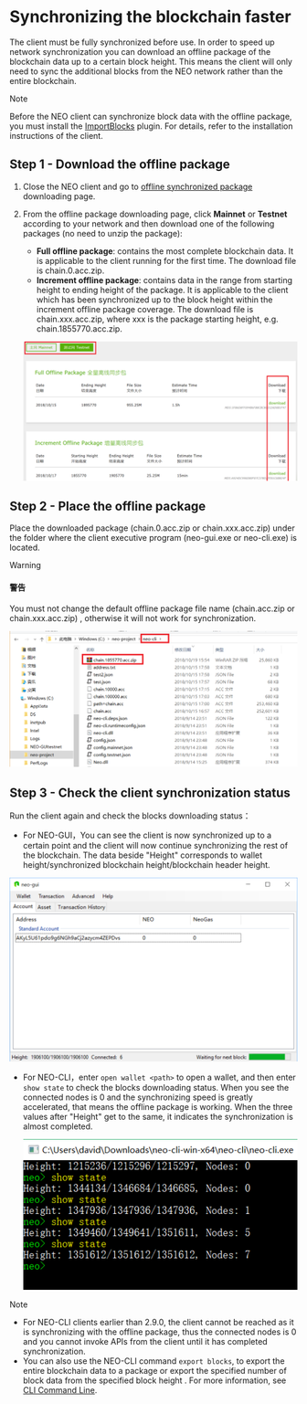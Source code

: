 # Synchronizing the blockchain faster

The client must be fully synchronized before use. In order to speed up network synchronization you can download an offline package of the blockchain data up to a certain block height. This means the client will only need to sync the additional blocks from the NEO network rather than the entire blockchain.

> [!Note]
>
> Before the NEO client can synchronize block data with the offline package, you must install the [ImportBlocks](https://github.com/neo-project/neo-plugins/releases/download/v2.9.4/ImportBlocks.zip) plugin. For details, refer to the installation instructions of the client.
>

## Step 1 - Download the offline package

1. Close the NEO client and go to [offline synchronized package](https://sync.ngd.network/) downloading page.

2. From the offline package downloading page, click **Mainnet** or **Testnet** according to your network and then download one of the following packages (no need to unzip the package):

   - **Full offline package**: contains the most complete blockchain data. It is applicable to the client running for the first time. The download file is chain.0.acc.zip.
   - **Increment offline package**: contains data in the range from starting height to ending height of the package. It is applicable to the client which has been synchronized up to the block height within the increment offline package coverage. The download file is chain.xxx.acc.zip, where xxx is the package starting height, e.g. chain.1855770.acc.zip.

   ![](../assets/syncblocks_2.png)

## Step 2 - Place the offline package

Place the downloaded package (chain.0.acc.zip or chain.xxx.acc.zip) under the folder where the client executive program (neo-gui.exe or neo-cli.exe) is located. 

> [!Warning]
>
> #### 警告
>
> You must not change the default offline package file name  (chain.acc.zip or chain.xxx.acc.zip) , otherwise it will not work for synchronization.

![](../assets/syncblocks_3.png)

## Step 3 - Check the client synchronization status

Run the client again and check the blocks downloading status：

- For NEO-GUI，You can see the client is now synchronized up to a certain point and the client will now continue synchronizing the rest of the blockchain. The data beside "Height" corresponds to wallet height/synchronized blockchain height/blockchain header height. 

![](../assets/gui_1.png)

- For NEO-CLI，enter  `open wallet <path>` to open a wallet, and then enter  `show state` to check the blocks downloading status. When you see the connected nodes is 0 and the synchronizing speed is greatly accelerated, that means the offline package is working. When the three values after "Height" get to the same, it indicates the synchronization is almost completed.

  ![](../assets/cli_sync.png)

> [!Note]
>
> - For NEO-CLI clients earlier than 2.9.0, the client cannot be reached as it is synchronizing with the offline package, thus the connected nodes is 0 and you cannot invoke APIs from the client until it has completed synchronization.
> - You can also use the NEO-CLI command `export blocks`, to export the entire blockchain data to a package or export the specified number of block data from the specified block height . For more information,  see [CLI Command Line](cli/cli.md).
